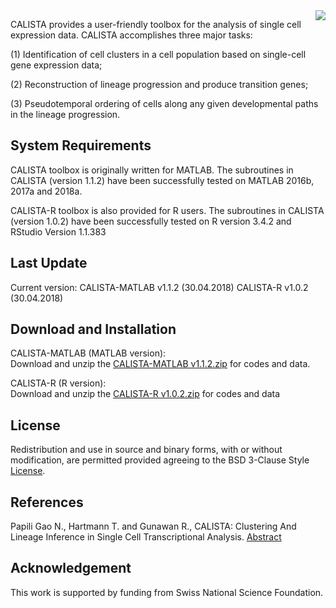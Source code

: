 <img style = "float: right;" src = "https://github.com/CABSEL/CALISTA/blob/master/calista.png">

CALISTA provides a user-friendly toolbox for the analysis of single cell expression data. CALISTA accomplishes three major tasks: 

(1)	Identification of cell clusters in a cell population based on single-cell gene expression data; 

(2)	Reconstruction of lineage progression and produce transition genes;

(3)	Pseudotemporal ordering of cells along any given developmental paths in the lineage progression.


## System Requirements

CALISTA toolbox is originally written for MATLAB. The subroutines in CALISTA (version 1.1.2) have been successfully tested on MATLAB 2016b,  2017a and 2018a. 

CALISTA-R toolbox is also provided for R users. The subroutines in CALISTA (version 1.0.2) have been successfully tested on R version 3.4.2 and RStudio Version 1.1.383

## Last Update
Current version: CALISTA-MATLAB v1.1.2 (30.04.2018)   CALISTA-R v1.0.2 (30.04.2018)

## Download and Installation

CALISTA-MATLAB (MATLAB version):    
Download and unzip the [CALISTA-MATLAB v1.1.2.zip](https://github.com/CABSEL/CALISTA.git) for codes and data.

CALISTA-R (R version):     
Download and unzip the [CALISTA-R v1.0.2.zip](https://github.com/CABSEL/CALISTA.git) for codes and data

## License
Redistribution and use in source and binary forms, with or without modification, are permitted provided agreeing to the BSD 3-Clause Style [License](https://github.com/CABSEL/CALISTA/blob/master/LICENSE).


## References
Papili Gao N., Hartmann T. and Gunawan R., CALISTA: Clustering And Lineage Inference in Single Cell Transcriptional Analysis. [Abstract](https://www.biorxiv.org/content/early/2018/01/31/257550)

## Acknowledgement
This work is supported by funding from Swiss National Science Foundation.

